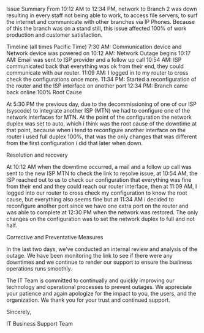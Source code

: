 Issue Summary
From 10:12 AM to 12:34 PM, network to Branch 2 was down resulting in every staff not being able to work, to access file servers, to surf the internet and communicate with other branches via IP Phones. Because of this the branch was on a stand still, this issue affected 100% of work production and customer satisfaction.




Timeline (all times Pacific Time)
7:30 AM: Communication device and Network device was powered on
10:12 AM: Network Outage begins
10:17 AM: Email was sent to ISP provider and a follow up call
10:54 AM: ISP communicated back that everything was ok from their end, they could communicate with our router.
11:09 AM: I logged in to my router to cross check the configurations once more.
11:34 PM: Started a reconfiguration of the router and the ISP interface on another port
12:34 PM: Branch came back online 100%
Root Cause

At 5:30 PM the previous day, due to the decommissioning of one of our ISP (syscode) to integrate another ISP (MTN) we had to configure one of the network interfaces for MTN.
At the point of the configuration the network duplex was set to auto, which i think was the root cause of the downtime at that point, because when i tend to reconfigure another interface on the router i used full duplex 100%, that was the only changes that was different from the first configuration i did that later when down.



Resolution and recovery

At 10:12 AM when the downtime occurred, a mail and a follow up call was sent to the new ISP MTN to check the link to resolve issue, at 10:54 AM, the ISP reached out to us to check our configuration that everything was fine from their end and they could reach our router interface, then at 11:09 AM, I logged into our router to cross check my configuration to know the root cause, but everything also seems fine but at 11:34 AM i decided to reconfigure another port since we have one extra port on the router and was able to complete at 12:30 PM when the network was restored. The only changes on the configuration was to set the network duplex to full and not half. 


Corrective and Preventative Measures

In the last two days, we’ve conducted an internal review and analysis of the outage. We have been monitoring the link to see if there were any downtimes and we continue to render our support to ensure the business operations runs smoothly.


The IT Team is committed to continually and quickly improving our technology and operational processes to prevent outages. We appreciate your patience and again apologize for the impact to you, the users, and the organization. We thank you for your trust and continued support.

Sincerely,

IT Business Support Team
